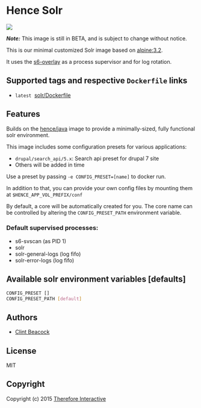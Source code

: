 # Hence Solr

[![](https://badge.imagelayers.io/hence/solr:latest.svg)](https://imagelayers.io/?images=hence/solr:latest 'Get your own badge on imagelayers.io')

__*Note:*__  This image is still in BETA, and is subject to change without notice.

This is our minimal customized Solr image based on [alpine:3.2](https://registry.hub.docker.com/_/alpine/).

It uses the [s6-overlay](https://github.com/just-containers/s6-overlay) as a process supervisor and for log rotation.

## Supported tags and respective `Dockerfile` links
* `latest`&nbsp;&nbsp;[solr/Dockerfile](https://github.com/hence-io/images/blob/master/solr/Dockerfile)

## Features
Builds on the [hence/java](https://registry.hub.docker.com/u/hence/java/) image to provide a minimally-sized, fully functional solr environment.

This image includes some configuration presets for various applications:

* `drupal/search_api/5.x`: Search api preset for drupal 7 site
* Others will be added in time

Use a preset by passing `-e CONFIG_PRESET=[name]` to docker run.

In addition to that, you can provide your own config files by mounting them at `$HENCE_APP_VOL_PREFIX/conf`

By default, a core will be automatically created for you. The core name can be controlled by altering the `CONFIG_PRESET_PATH` environment variable.

### Default supervised processes:
* s6-svscan (as PID 1)
* solr
* solr-general-logs (log fifo)
* solr-error-logs (log fifo)

## Available solr environment variables [defaults]
```bash
CONFIG_PRESET []
CONFIG_PRESET_PATH [default]
```

## Authors
* [Clint Beacock](https://github.com/clintbeacock)

## License
MIT

## Copyright
Copyright (c) 2015 [Therefore Interactive](http://therefore.ca)

